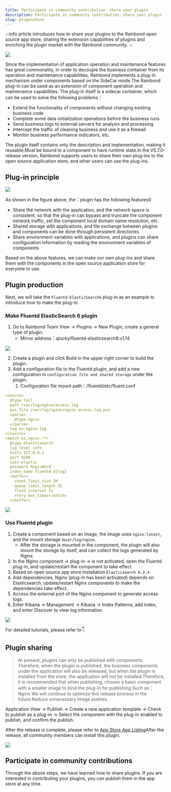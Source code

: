 ```yaml
---
title: Participate in community contribution：share your plugin
description: Participate in community contribution：share your plugin
slug: pluginshare
---
```


:::info
article introduces how to share your plugins to the Rainbond open source app store, sharing the extension capabilities of plugins and enriching the plugin market with the Rainbond community.
:::

<!--truncate-->

![](https://static.goodrain.com/wechat/plugin-share/plugin-share.png)

Since the implementation of application operation and maintenance features has great commonality, in order to decouple the business container from its operation and maintenance capabilities, Rainbond implements a plug-in mechanism under components based on the SideCar mode.The Rainbond plug-in can be used as an extension of component operation and maintenance capabilities. The plug-in itself is a sidecar container, which can be used to solve the following problems：

- Extend the functionality of components without changing existing business code
- Complete some data initialization operations before the business runs
- Send business logs to external servers for analysis and processing
- Intercept the traffic of cleaning business and use it as a firewall
- Monitor business performance indicators, etc.

The plugin itself contains only the description and implementation, making it reusable.Must be bound to a component to have runtime state.In the V5.7.0-release version, Rainbond supports users to share their own plug-ins to the open source application store, and other users can use the plug-ins.

## Plug-in principle

![](https://static.goodrain.com/wechat/plugin-share/1.png)

As shown in the figure above, the：plugin has the following features0

- Share the network with the application, and the network space is consistent, so that the plug-in can bypass and truncate the component network traffic, set the component local domain name resolution, etc.
- Shared storage with applications, and file exchange between plugins and components can be done through persistent directories
- Share environment variables with applications, and plugins can share configuration information by reading the environment variables of components

Based on the above features, we can make our own plug-ins and share them with the components in the open source application store for everyone to use.

## Plugin production

Next, we will take the `Fluentd-ElasticSearch6` plug-in as an example to introduce how to make the plug-in.

### Make Fluentd ElasticSearch 6 plugin

1. Go to Rainbond Team View -> Plugins -> New Plugin, create a general type of plugin.
   * Mirror address：qlucky/fluentd-elasticsearch6:v1.14

![](https://static.goodrain.com/wechat/plugin-share/2.png)

2. Create a plugin and click Build in the upper right corner to build the plugin.
3. Add a configuration file to the Fluentd plugin, and add a new configuration in `configuration file and shared storage` under the plugin.
   1. Configuration file mount path：/fluentd/etc/fluent.conf

```yaml
<source>
  @type tail
  path /var/log/nginx/access.log
  pos_file /var/log/nginx/nginx.access.log.pos
  <parse>
    @type nginx
  </parse>
  tag es.nginx.log
</source>
<match es.nginx.**>
  @type elasticsearch   
  log_level info          
  hosts 127.0.0.1
  port 9200
  user elastic
  password MagicWord
  index_name fluentd.${tag}
  <buffer>
    chunk_limit_size 2M
    queue_limit_length 32
    flush_interval 5s
    retry_max_times</match>
  </buffer>

```

![](https://static.goodrain.com/wechat/plugin-share/3.png)


### Use Fluentd plugin

1. Create a component based on an image, the image uses `nginx:latest`, and the mount storage is`var/log/nginx`.
   * After the storage is mounted in the component, the plugin will also mount the storage by itself, and can collect the logs generated by Nginx.
2. In the Nginx component -> plug-in -> is not activated, open the Fluentd plug-in, and update/restart the component to take effect.
3. Based on open source app store installation `Elasticsearch 6.2.4`
4. Add dependencies, Nginx (plug-in has been activated) depends on Elasticsearch, update/restart Nginx components to make the dependencies take effect.
5. Access the external port of the Nginx component to generate access logs.
6. Enter Kibana -> Management -> Kibana -> Index Patterns, add Index, and enter Discover to view log information.

![](https://static.goodrain.com/wechat/plugin-share/4.png)

For detailed tutorials, please refer to:point_down:

## Plugin sharing

> At present, plugins can only be published with components. Therefore, when the plugin is published, the business components under the application will also be released, but when the plugin is installed from the store, the application will not be installed.Therefore, it is recommended that when publishing, choose a basic component with a smaller image to bind the plug-in for publishing.Such as：Nginx.We will continue to optimize this release process in the future.Reduce unnecessary image pushes.

Application View -> Publish -> Create a new application template -> Check to publish as a plug-in -> Select the component with the plug-in enabled to publish, and confirm the publish.

After the release is complete, please refer to [App Store App Listing](https://www.rainbond.com/docs/use-manual/app-store-manage/share-app "应用商店应用上架")After the release, all community members can install this plugin.

![](https://static.goodrain.com/wechat/plugin-share/5.png)

## Participate in community contributions

Through the above steps, we have learned how to share plugins. If you are interested in contributing your plugins, you can publish them in the app store at any time.

